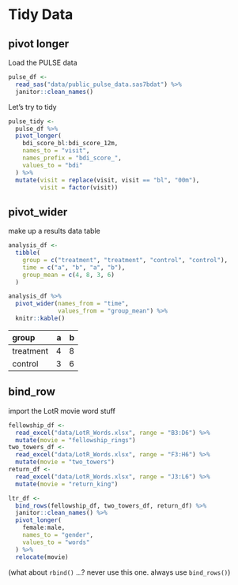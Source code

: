 Tidy Data
================

## pivot longer

Load the PULSE data

``` r
pulse_df <- 
  read_sas("data/public_pulse_data.sas7bdat") %>% 
  janitor::clean_names()
```

Let’s try to tidy

``` r
pulse_tidy <- 
  pulse_df %>% 
  pivot_longer(
    bdi_score_bl:bdi_score_12m,
    names_to = "visit",
    names_prefix = "bdi_score_",
    values_to = "bdi"
  ) %>% 
  mutate(visit = replace(visit, visit == "bl", "00m"),
         visit = factor(visit))
```

## pivot\_wider

make up a results data table

``` r
analysis_df <- 
  tibble(
    group = c("treatment", "treatment", "control", "control"),
    time = c("a", "b", "a", "b"),
    group_mean = c(4, 8, 3, 6)
  )

analysis_df %>% 
  pivot_wider(names_from = "time",
              values_from = "group_mean") %>% 
  knitr::kable()
```

| group     |   a |   b |
|:----------|----:|----:|
| treatment |   4 |   8 |
| control   |   3 |   6 |

## bind\_row

import the LotR movie word stuff

``` r
fellowship_df <- 
  read_excel("data/LotR_Words.xlsx", range = "B3:D6") %>% 
  mutate(movie = "fellowship_rings")
two_towers_df <- 
  read_excel("data/LotR_Words.xlsx", range = "F3:H6") %>% 
  mutate(movie = "two_towers")
return_df <- 
  read_excel("data/LotR_Words.xlsx", range = "J3:L6") %>% 
  mutate(movie = "return_king")

ltr_df <-
  bind_rows(fellowship_df, two_towers_df, return_df) %>% 
  janitor::clean_names() %>% 
  pivot_longer(
    female:male,
    names_to = "gender",
    values_to = "words"
  ) %>% 
  relocate(movie)
```

(what about `rbind()` …? never use this one. always use `bind_rows()`)
